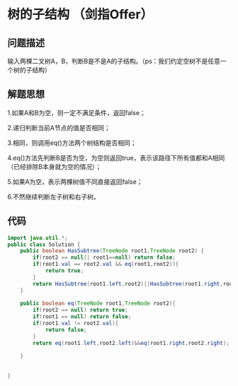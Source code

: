 # 树的子结构 （剑指Offer）

## 问题描述
输入两棵二叉树A，B，判断B是不是A的子结构。（ps：我们约定空树不是任意一个树的子结构）

## 解题思想

  1.如果A和B为空，则一定不满足条件，返回false；
  
  2.递归判断当前A节点的值是否相同；
  
  3.相同，则调用eq()方法两个树结构是否相同；
  
  4.eq()方法先判断B是否为空，为空则返回true，表示该路径下所有值都和A相同（已经排除B本身就为空的情况）；
  
  5.如果A为空，表示两棵树值不同直接返回false；
  
  6.不然继续判断左子树和右子树。

## 代码
```java
import java.util.*;
public class Solution {
    public boolean HasSubtree(TreeNode root1,TreeNode root2) {
        if(root2 == null|| root1==null) return false;
        if(root1.val == root2.val && eq(root1,root2)){
            return true;
        }
        return HasSubtree(root1.left,root2)||HasSubtree(root1.right,root2);
    }
    
    public boolean eq(TreeNode root1,TreeNode root2){
        if(root2 == null) return true;
        if(root1 == null) return false;
        if(root1.val != root2.val){
            return false;
        }
        return eq(root1.left,root2.left)&&eq(root1.right,root2.right);
        
    }
    
    
}
```
